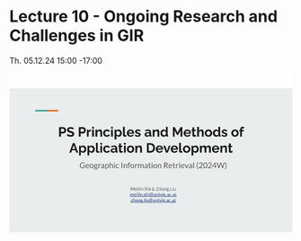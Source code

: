 # Lecture 10 - Ongoing Research and Challenges in GIR

Th. 05.12.24 15:00 -17:00

[![Google Slides](../figs/preface.png)](https://docs.google.com/presentation/d/121tyGePKJN187D_GXIjjFFNgcBKsnqU85v-VV7WHJgc/edit?usp=sharing)
